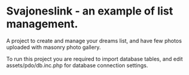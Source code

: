 # Svajoneslink - an example of list management. 

A project to create and manage your dreams list, and have few photos uploaded with masonry photo gallery. 

To run this project you are required to import database tables, and edit assets/pdo/db.inc.php for database connection settings.







